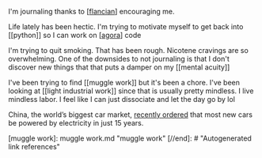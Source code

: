 I'm journaling thanks to [[flancian]] encouraging me.

Life lately has been hectic. I'm trying to motivate myself to get back into [[python]] so I can work on [[agora]] code

I'm trying to quit smoking. That has been rough. Nicotene cravings are so overwhelming. One of the downsides to not journaling is that I don't discover new things that that puts a damper on my [[mental acuity]]

I've been trying to find [[muggle work]] but it's been a chore. I've been looking at [[light industrial work]] since that is usually pretty mindless. I live mindless labor. I feel like I can just dissociate and let the day go by lol

China, the world’s biggest car market, [recently ordered](https://www.nytimes.com/2021/01/29/business/gm-china-electric-cars.html) that most new cars be powered by electricity in just 15 years.


[//begin]: # "Autogenerated link references for markdown compatibility"
[flancian]: flancian.md "flancian"
[agora]: agora.md "agora"
[muggle work]: muggle work.md "muggle work"
[//end]: # "Autogenerated link references"

